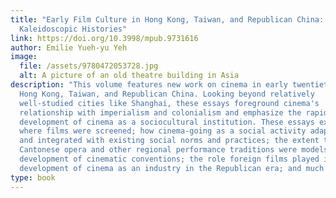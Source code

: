 ```yaml
---
title: "Early Film Culture in Hong Kong, Taiwan, and Republican China:
  Kaleidoscopic Histories"
link: https://doi.org/10.3998/mpub.9731616
author: Emilie Yueh-yu Yeh
image:
  file: /assets/9780472053728.jpg
  alt: A picture of an old theatre building in Asia
description: "This volume features new work on cinema in early twentieth-century
  Hong Kong, Taiwan, and Republican China. Looking beyond relatively
  well-studied cities like Shanghai, these essays foreground cinema's
  relationship with imperialism and colonialism and emphasize the rapid
  development of cinema as a sociocultural institution. These essays examine
  where films were screened; how cinema-going as a social activity adapted from
  and integrated with existing social norms and practices; the extent to which
  Cantonese opera and other regional performance traditions were models for the
  development of cinematic conventions; the role foreign films played in the
  development of cinema as an industry in the Republican era; and much more. "
type: book
---
```

